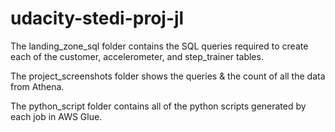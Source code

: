 # udacity-stedi-proj-jl

The landing_zone_sql folder contains the SQL queries required to create each of the customer, accelerometer, and step_trainer tables.

The project_screenshots folder shows the queries & the count of all the data from Athena.

The python_script folder contains all of the python scripts generated by each job in AWS Glue.
